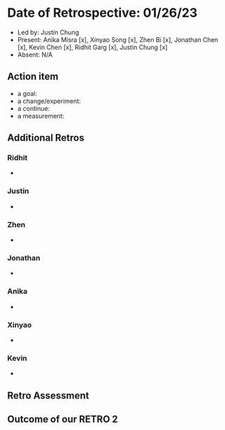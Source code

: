 # Date of Retrospective: 01/26/23

* Led by: Justin Chung
* Present: Anika Misra [x], Xinyao Song [x], Zhen Bi [x], Jonathan Chen [x], Kevin Chen [x], Ridhit Garg [x], Justin Chung [x]
* Absent: N/A

## Action item

* a goal: 
* a change/experiment: 
* a continue: 
* a measurement: 

## Additional Retros
  
### Ridhit
* 
### Justin
*

### Zhen  
* 
### Jonathan
* 

### Anika
*
### Xinyao 
* 
### Kevin 
* 
## Retro Assessment


## Outcome of our RETRO 2
